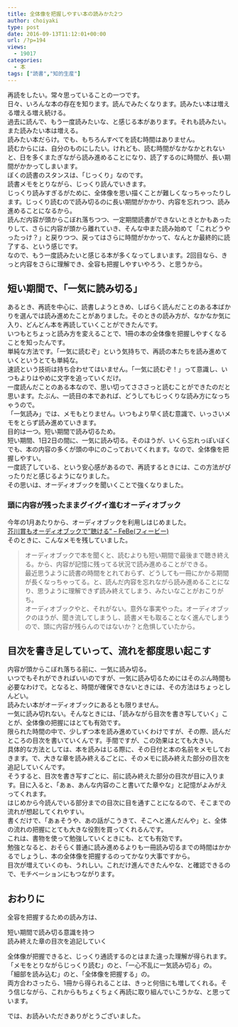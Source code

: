 ```yaml
---
title: 全体像を把握しやすい本の読みかた2つ
author: choiyaki
type: post
date: 2016-09-13T11:12:01+00:00
url: /?p=194
views:
  - 19017
categories:
  - 本
tags: ["読書","知的生産"]
---
```

再読をしたい。常々思っていることの一つです。  
日々、いろんな本の存在を知ります。読んでみたくなります。読みたい本は増える増える増え続ける。  
過去に読んで、もう一度読みたいな、と感じる本があります。それも読みたい。また読みたい本は増える。  
読みたい本だらけ。でも、もちろんすべてを読む時間はありません。  
読むからには、自分のものにしたい。けれども、読む時間がなかなかとれないと、日を多くまたぎながら読み進めることになり、読了するのに時間が、長い期間がかかってしまいます。  
ぼくの読書のスタンスは、「じっくり」なのです。  
読書メモをとりながら、じっくり読んでいきます。  
じっくり読みすぎるがために、全体像を思い描くことが難しくなっちゃったりします。じっくり読むので読み切るのに長い期間がかかり、内容を忘れつつ、読み進めることになるから。  
読んだ内容が頭からこぼれ落ちつつ、一定期間読書ができないときとかもあったりして、さらに内容が頭から離れていき、そんな中また読み始めて「これどうやったっけ？」と戻りつつ、戻ってはさらに時間がかかって、なんとか最終的に読了する、という感じです。  
なので、もう一度読みたいと感じる本が多くなってしまいます。2回目なら、きっと内容をさらに理解でき、全容も把握しやすいやろう、と思うから。

## 短い期間で、「一気に読み切る」

あるとき、再読を中心に、読書しようときめ、しばらく読んだことのある本ばかりを選んでは読み進めたことがありました。そのときの読み方が、なかなか気に入り、どんどん本を再読していくことができたんです。  
いつもとちょっと読み方を変えることで、1冊の本の全体像を把握しやすくなることを知ったんです。  
単純な方法です。「一気に読むぞ」という気持ちで、再読の本たちを読み進めていくというとても単純な。  
速読という技術は持ち合わせてはいません。「一気に読むぞ！」って意識し、いつもよりはやめに文字を追っていくだけ。  
一度読んだことのある本なので、思い切ってさささっと読むことができたのだと思います。たぶん、一読目の本であれば、どうしてもじっくりな読み方になっちゃうので。  
「一気読み」では、メモもとりません。いつもより早く読む意識で、いっさいメモをとらず読み進めていきます。  
目的は一つ。短い期間で読み切るため。  
短い期間、1日2日の間に、一気に読み切る。そのほうが、いくら忘れっぽいぼくでも、本の内容の多くが頭の中にのこっておいてくれます。なので、全体像を把握しやすい。  
一度読了している、という安心感があるので、再読するときには、この方法がぴったりだと感じるようになりました。  
その思いは、オーディオブックを聞いくことで強くなりました。

### 頭に内容が残ったままグイグイ進むオーディオブック

今年の1月あたりから、オーディオブックを利用しはじめました。  
[芥川賞もオーディオブックで&#8221;聴ける&#8221; &#8211; FeBe(フィービー)][1]  
そのときに、こんなメモを残していました。

> オーディオブックで本を聞くと、読むよりも短い期間で最後まで聴き終える。から、内容が記憶に残ってる状況で読み進めることができる。  
> 最近思うように読書の時間をとれておらず、どうしても一冊にかかる期間が長くなっちゃってる。と、読んだ内容を忘れながら読み進めることになり、思うように理解できず読み終えてしまう、みたいなことがおこりがち。  
> オーディオブックやと、それがない。意外な事実やった。オーディオブックのほうが、聞き流してしまうし、読書メモも取ることなく進んでしまうので、頭に内容が残らんのではないか？と危惧していたから。 

## 目次を書き足していって、流れを都度思い起こす

内容が頭からこぼれ落ちる前に、一気に読み切る。  
いつでもそれができればいいのですが、一気に読み切るためにはそのぶん時間も必要なわけで。となると、時間が確保できないときには、その方法はちょっとしんどい。  
読みたい本がオーディオブックにあるとも限りません。  
一気に読み切れない。そんなときには、「読みながら目次を書き写していく」ことが、全体像の把握にはとても有効です。  
限られた時間の中で、少しずつ本を読み進めていくわけですが、その際、読んだところの目次を書いていくんです。手間ですが、この効果はとても大きい。  
具体的な方法としては、本を読みはじる際に、その日付と本の名前をメモしておきます。で、大きな章を読み終えるごとに、そのメモに読み終えた部分の目次を追記していくんです。  
そうすると、目次を書き写すごとに、前に読み終えた部分の目次が目に入ります。目に入ると、「あぁ、あんな内容のこと書いてた章やな」と記憶がよみがえってくれます。  
はじめから今読んでいる部分までの目次に目を通すことになるので、そこまでの流れが想起してくれやすい。  
書くだけで、「あぁそうや、あの話がこうきて、そこへと進んだんや」と、全体の流れの把握にとても大きな役割を買ってくれるんです。  
これは、書物を使って勉強していくときにも、とても有効です。  
勉強となると、おそらく普通に読み進めるよりも一冊読み切るまでの時間はかかるでしょうし、本の全体像を把握するのってかなり大事ですから。  
目次が増えていくのも、うれしい。これだけ進んできたんやな、と確認できるので、モチベーションにもつながります。

## おわりに

全容を把握するための読み方は、

短い期間で読み切る意識を持つ  
読み終えた章の目次を追記していく

全体像が把握できると、じっくり通読するのとはまた違った理解が得られます。  
「メモをとりながらじっくり読む」のと、「一心不乱に一気読み切る」の。  
「細部を読み込む」のと、「全体像を把握する」の。  
両方合わさったら、1冊から得られることは、きっと何倍にも増してくれる。そう信じながら、これからもちょくちょく再読に取り組んでいこうかな、と思っています。

では、お読みいただきありがとうございました。

 [1]: https://www.febe.jp/